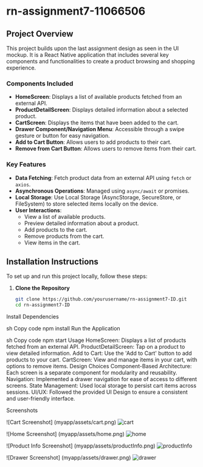 # rn-assignment7-11066506
## Project Overview

This project builds upon the last assignment design as seen in the UI mockup. It is a React Native application that includes several key components and functionalities to create a product browsing and shopping experience.

### Components Included
- **HomeScreen**: Displays a list of available products fetched from an external API.
- **ProductDetailScreen**: Displays detailed information about a selected product.
- **CartScreen**: Displays the items that have been added to the cart.
- **Drawer Component/Navigation Menu**: Accessible through a swipe gesture or button for easy navigation.
- **Add to Cart Button**: Allows users to add products to their cart.
- **Remove from Cart Button**: Allows users to remove items from their cart.

### Key Features
- **Data Fetching**: Fetch product data from an external API using `fetch` or `axios`.
- **Asynchronous Operations**: Managed using `async/await` or promises.
- **Local Storage**: Use Local Storage (AsyncStorage, SecureStore, or FileSystem) to store selected items locally on the device.
- **User Interactions**:
  - View a list of available products.
  - Preview detailed information about a product.
  - Add products to the cart.
  - Remove products from the cart.
  - View items in the cart.

## Installation Instructions

To set up and run this project locally, follow these steps:

1. **Clone the Repository**
   ```sh
   git clone https://github.com/yourusername/rn-assignment7-ID.git
   cd rn-assignment7-ID
Install Dependencies

sh
Copy code
npm install
Run the Application

sh
Copy code
npm start
Usage
HomeScreen: Displays a list of products fetched from an external API.
ProductDetailScreen: Tap on a product to view detailed information.
Add to Cart: Use the 'Add to Cart' button to add products to your cart.
CartScreen: View and manage items in your cart, with options to remove items.
Design Choices
Component-Based Architecture: Each screen is a separate component for modularity and reusability.
Navigation: Implemented a drawer navigation for ease of access to different screens.
State Management: Used local storage to persist cart items across sessions.
UI/UX: Followed the provided UI Design to ensure a consistent and user-friendly interface.

Screenshots

![Cart Screenshot]
(myapp/assets/cart.png)
![cart](https://github.com/user-attachments/assets/5e966160-d363-487d-9d71-1cc7683ffadf)


![Home Screenshot]
(myapp/assets/home.png)
![home](https://github.com/user-attachments/assets/e6c4c863-da06-46de-8d20-2b188704d087)


![Product Info Screenshot]
(myapp/assets/productInfo.png)
![productInfo](https://github.com/user-attachments/assets/411b800f-48a0-47ac-88ca-8b6fcbc112b2)


![Drawer Screenshot]
(myapp/assets/drawer.png)
![drawer](https://github.com/user-attachments/assets/4f961bfe-53ec-4125-9447-776b0dd4b32a)

